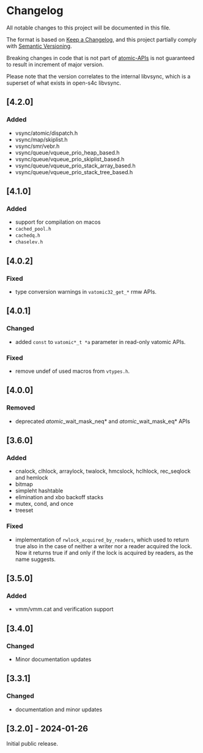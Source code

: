 # Changelog

All notable changes to this project will be documented in this file.

The format is based on [Keep a Changelog](https://keepachangelog.com/en/1.0.0/),
and this project partially comply with [Semantic Versioning](https://semver.org/spec/v2.0.0.html).

Breaking changes in code that is not part of [atomic-APIs](doc/api/vsync/atomic/README.md)
is not guaranteed to result in increment of major version.

Please note that the version correlates to the internal libvsync, which is a superset of
what exists in open-s4c libvsync.

## [4.2.0]

### Added

- vsync/atomic/dispatch.h
- vsync/map/skiplist.h
- vsync/smr/vebr.h
- vsync/queue/vqueue_prio_heap_based.h
- vsync/queue/vqueue_prio_skiplist_based.h
- vsync/queue/vqueue_prio_stack_array_based.h
- vsync/queue/vqueue_prio_stack_tree_based.h

## [4.1.0]

### Added

- support for compilation on macos
- `cached_pool.h`
- `cachedq.h`
- `chaselev.h`

## [4.0.2]

### Fixed

- type conversion warnings in `vatomic32_get_*` rmw APIs.

## [4.0.1]

### Changed

- added `const` to `vatomic*_t *a` parameter in read-only vatomic APIs.

### Fixed

- remove undef of used macros from `vtypes.h`.

## [4.0.0]

### Removed

- deprecated *atomic*_wait_mask_neq* and *atomic*_wait_mask_eq* APIs

## [3.6.0]

### Added

- cnalock, clhlock, arraylock, twalock, hmcslock, hclhlock, rec_seqlock and hemlock
- bitmap
- simpleht hashtable
- elimination and xbo backoff stacks
- mutex, cond, and once
- treeset

### Fixed

- implementation of `rwlock_acquired_by_readers`, which used to return
true also in the case of neither a writer nor a reader acquired the lock.
Now it returns true if and only if the lock is acquired by readers, as the name suggests.


## [3.5.0]

### Added

- vmm/vmm.cat and verification support

## [3.4.0]

### Changed

- Minor documentation updates

## [3.3.1]

### Changed

- documentation and minor updates

## [3.2.0] - 2024-01-26

Initial public release.
